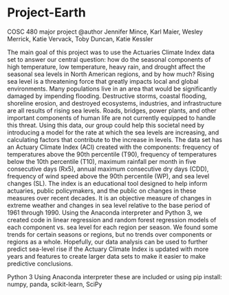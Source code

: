 # Project-Earth
COSC 480 major project
@author Jennifer Mince, Karl Maier, Wesley Merrick, Katie Vervack, Toby Duncan, Katie Kessler

The main goal of this project was to use the Actuaries Climate Index data set to answer our central question: how do the seasonal components of high temperature, low temperature, heavy rain, and drought affect the seasonal sea levels in North American regions, and by how much? Rising sea level is a threatening force that greatly impacts local and global environments. Many populations live in an area that would be significantly damaged by impending flooding. Destructive storms, coastal flooding, shoreline erosion, and destroyed ecosystems, industries, and infrastructure are all results of rising sea levels. Roads, bridges, power plants, and other important components of human life are not currently equipped to handle this threat. 
Using this data, our group could help this societal need by introducing a model for the rate at which the sea levels are increasing, and calculating factors that contribute to the increase in levels. The data set has an Actuary Climate Index (ACI) created with the components: frequency of temperatures above the 90th percentile (T90), frequency of temperatures below the 10th percentile (T10), maximum rainfall per month in five consecutive days (Rx5), annual maximum consecutive dry days (CDD), frequency of wind speed above the 90th percentile (WP), and sea level changes (SL). The index is an educational tool designed to help inform actuaries, public policymakers, and the public on changes in these measures over recent decades.  It is an objective measure of changes in extreme weather and changes in sea level relative to the base period of 1961 through 1990. Using the Anaconda interpreter and Python 3, we created code in linear regression and random forest regression models of each component vs. sea level for each region per season. We found some trends for certain seasons or regions, but no trends over components or regions as a whole. Hopefully, our data analysis can be used to further predict sea-level rise if the Actuary Climate Index is updated with more years and features to create larger data sets to make it easier to make predictive conclusions. 


Python 3
Using Anaconda interpreter these are included or using pip install: numpy, panda, scikit-learn, SciPy 
